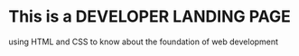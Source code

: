 # This is a DEVELOPER LANDING PAGE 

using HTML and CSS to know about the foundation of web development 